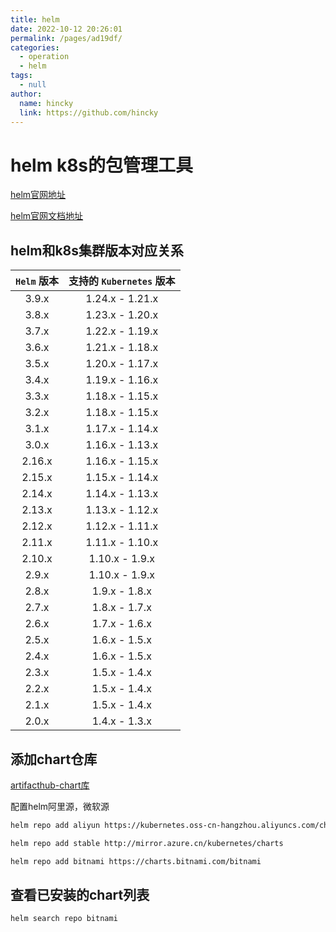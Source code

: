 ```yaml
---
title: helm
date: 2022-10-12 20:26:01
permalink: /pages/ad19df/
categories: 
  - operation
  - helm
tags: 
  - null
author: 
  name: hincky
  link: https://github.com/hincky
---
```

# helm k8s的包管理工具

[helm官网地址](https://helm.sh/zh/)

[helm官网文档地址](https://helm.sh/zh/docs/)

## helm和k8s集群版本对应关系

|`Helm` 版本|支持的 `Kubernetes` 版本|
|:---:|:---:|
|3.9.x	|1.24.x - 1.21.x|
|3.8.x	|1.23.x - 1.20.x|
|3.7.x	|1.22.x - 1.19.x|
|3.6.x	|1.21.x - 1.18.x|
|3.5.x	|1.20.x - 1.17.x|
|3.4.x	|1.19.x - 1.16.x|
|3.3.x	|1.18.x - 1.15.x|
|3.2.x	|1.18.x - 1.15.x|
|3.1.x	|1.17.x - 1.14.x|
|3.0.x	|1.16.x - 1.13.x|
|2.16.x	|1.16.x - 1.15.x|
|2.15.x	|1.15.x - 1.14.x|
|2.14.x	|1.14.x - 1.13.x|
|2.13.x	|1.13.x - 1.12.x|
|2.12.x	|1.12.x - 1.11.x|
|2.11.x	|1.11.x - 1.10.x|
|2.10.x	|1.10.x - 1.9.x|
|2.9.x	|1.10.x - 1.9.x|
|2.8.x	|1.9.x - 1.8.x|
|2.7.x	|1.8.x - 1.7.x|
|2.6.x	|1.7.x - 1.6.x|
|2.5.x	|1.6.x - 1.5.x|
|2.4.x	|1.6.x - 1.5.x|
|2.3.x	|1.5.x - 1.4.x|
|2.2.x	|1.5.x - 1.4.x|
|2.1.x	|1.5.x - 1.4.x|
|2.0.x	|1.4.x - 1.3.x|

## 

## 添加chart仓库

[artifacthub-chart库](https://artifacthub.io/packages/search?kind=0)

配置helm阿里源，微软源

```bash
helm repo add aliyun https://kubernetes.oss-cn-hangzhou.aliyuncs.com/charts

helm repo add stable http://mirror.azure.cn/kubernetes/charts

helm repo add bitnami https://charts.bitnami.com/bitnami
```

## 查看已安装的chart列表

```bash
helm search repo bitnami
```

